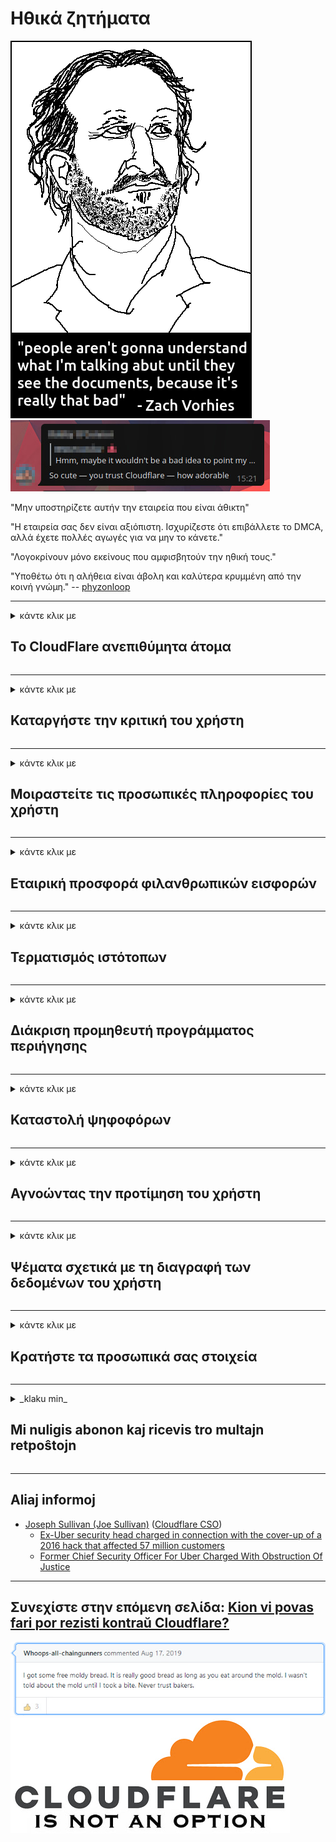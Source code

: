 # Ηθικά ζητήματα

![](../image/itsreallythatbad.jpg)
![](../image/telegram/c81238387627b4bfd3dcd60f56d41626.jpg)

"Μην υποστηρίζετε αυτήν την εταιρεία που είναι άθικτη"

"Η εταιρεία σας δεν είναι αξιόπιστη. Ισχυρίζεστε ότι επιβάλλετε το DMCA, αλλά έχετε πολλές αγωγές για να μην το κάνετε."

"Λογοκρίνουν μόνο εκείνους που αμφισβητούν την ηθική τους."

"Υποθέτω ότι η αλήθεια είναι άβολη και καλύτερα κρυμμένη από την κοινή γνώμη."  -- [phyzonloop](https://twitter.com/phyzonloop)


---


<details>
<summary>κάντε κλικ με

## Το CloudFlare ανεπιθύμητα άτομα
</summary>


Το Cloudflare στέλνει ανεπιθύμητα μηνύματα ηλεκτρονικού ταχυδρομείου σε χρήστες που δεν ανήκουν στο Cloudflare.

- Αποστολή email μόνο σε συνδρομητές που έχουν επιλέξει
- Όταν ο χρήστης λέει "διακοπή", τότε σταματήστε να στέλνετε email

Είναι τόσο απλό. Αλλά το Cloudflare δεν με νοιάζει.
Το Cloudflare είπε ότι η χρήση της υπηρεσίας του μπορεί να σταματήσει όλους τους spammers ή τους εισβολείς.
Πώς μπορούμε να σταματήσουμε το Cloudflare χωρίς να ενεργοποιήσουμε το Cloudflare;


| 🖼 | 🖼 |
| --- | --- |
| ![](../image/cfspam01.jpg) | ![](../image/cfspam03.jpg) |
| ![](../image/cfspam02.jpg) | ![](../image/cfspambrittany.jpg)<br>![](../image/cfspamtwtr.jpg) |

</details>

---

<details>
<summary>κάντε κλικ με

## Καταργήστε την κριτική του χρήστη
</summary>


Αρνητικές κριτικές λογοκριτή Cloudflare.
Εάν δημοσιεύσετε κείμενο anti-Cloudflare στο Twitter, έχετε την ευκαιρία να λάβετε απάντηση από τον υπάλληλο του Cloudflare με το μήνυμα "Όχι, δεν είναι".
Εάν δημοσιεύσετε μια αρνητική κριτική σε οποιονδήποτε ιστότοπο κριτικής, θα προσπαθήσουν να την λογοκρίνουν.


| 🖼 | 🖼 |
| --- | --- |
| ![](../image/cfcenrev_01.jpg)<br>![](../image/cfcenrev_02.jpg) | ![](../image/cfcenrev_03.jpg) |

</details>

---

<details>
<summary>κάντε κλικ με

## Μοιραστείτε τις προσωπικές πληροφορίες του χρήστη
</summary>


Το Cloudflare έχει ένα τεράστιο πρόβλημα παρενόχλησης.
Το Cloudflare κοινοποιεί προσωπικά στοιχεία όσων διαμαρτύρονται για φιλοξενούμενους ιστότοπους.
Μερικές φορές σας ζητούν να δώσετε το πραγματικό σας αναγνωριστικό.
Εάν δεν θέλετε να παρενοχληθείτε, να επιτεθείτε, να χτυπήσετε ή να σκοτώσετε, καλύτερα να μείνετε μακριά από τους ιστότοπους Cloudflared.


| 🖼 | 🖼 |
| --- | --- |
| ![](../image/cfdox_what.jpg) | ![](../image/cfdox_swat.jpg) |
| ![](../image/cfdox_kill.jpg) | ![](../image/cfdox_threat.jpg) |
| ![](../image/cfdox_dox.jpg) | ![](../image/cfdox_ex1.jpg) |
| ![](../image/cfabuseform.jpg) | ![](../image/cfdox_ex2.jpg) |

</details>

---

<details>
<summary>κάντε κλικ με

## Εταιρική προσφορά φιλανθρωπικών εισφορών
</summary>


Το CloudFlare ζητά φιλανθρωπικές συνεισφορές.
Είναι πολύ τρομακτικό ότι μια αμερικανική εταιρεία θα ζητούσε φιλανθρωπία μαζί με μη κερδοσκοπικούς οργανισμούς που έχουν καλές αιτίες.
Αν σας αρέσει να αποκλείετε άτομα ή να χάνετε χρόνο άλλων ατόμων, ίσως θελήσετε να παραγγείλετε μερικές πίτσες για υπαλλήλους στο Cloudflare.


![](../image/cfdonate.jpg)

</details>

---

<details>
<summary>κάντε κλικ με

## Τερματισμός ιστότοπων
</summary>


Τι θα κάνετε αν ο ιστότοπός σας κλείσει ξαφνικά;
Υπάρχουν αναφορές ότι το Cloudflare διαγράφει σιωπηλά τη διαμόρφωση του χρήστη ή διακόπτει την υπηρεσία χωρίς προειδοποίηση.
Σας προτείνουμε να βρείτε καλύτερο πάροχο.

![](../image/cftmnt.jpg)

</details>

---

<details>
<summary>κάντε κλικ με

## Διάκριση προμηθευτή προγράμματος περιήγησης
</summary>


Το CloudFlare παρέχει προτιμησιακή μεταχείριση σε όσους χρησιμοποιούν το Firefox ενώ παράλληλα παρέχει εχθρική μεταχείριση σε χρήστες που δεν χρησιμοποιούν το Tor-Browser μέσω του Tor.
Οι χρήστες των οποίων, δικαίως, αρνούνται να εκτελέσουν μη-δωρεάν javascript, λαμβάνουν επίσης εχθρική μεταχείριση.
Αυτή η ανισότητα πρόσβασης είναι κατάχρηση ουδετερότητας δικτύου και κατάχρηση εξουσίας.

![](../image/browdifftbcx.gif)

- Αριστερά: Περιηγητής Tor, Δεξιά: Chrome. Ίδια διεύθυνση IP.

![](../image/browserdiff.jpg)

- Αριστερά: Tor Browser Javascript Disabled, Cookie Enabled
- Δεξιά: Το Chrome Javascript Enabled, Cookie Disabled

![](../image/cfsiryoublocked.jpg)

- QuteBrowser (μικρό πρόγραμμα περιήγησης) χωρίς Tor (Clearnet IP)

| ***Πρόγραμμα περιήγησης*** | ***Πρόσβαση στη θεραπεία*** |
| --- | --- |
| Tor Browser (Η Javascript ενεργοποιήθηκε) | επιτρέπεται η πρόσβαση |
| Firefox (Η Javascript ενεργοποιήθηκε) | η πρόσβαση υποβαθμίστηκε |
| Chromium (Η Javascript ενεργοποιήθηκε) | η πρόσβαση υποβαθμίστηκε |
| Chromium or Firefox (Η Javascript απενεργοποιήθηκε) | Δεν επιτρέπεται η πρόσβαση |
| Chromium or Firefox (Το cookie απενεργοποιήθηκε) | Δεν επιτρέπεται η πρόσβαση |
| QuteBrowser | Δεν επιτρέπεται η πρόσβαση |
| lynx | Δεν επιτρέπεται η πρόσβαση |
| w3m | Δεν επιτρέπεται η πρόσβαση |
| wget | Δεν επιτρέπεται η πρόσβαση |


Γιατί να μην χρησιμοποιήσετε το κουμπί Ήχου για να λύσετε την εύκολη πρόκληση;

Ναι, υπάρχει ένα κουμπί ήχου, αλλά δεν λειτουργεί πάντα μέσω του Tor.
Θα λάβετε αυτό το μήνυμα όταν κάνετε κλικ σε αυτό:

```
Προσπαθήστε ξανά αργότερα
Ο υπολογιστής ή το δίκτυό σας ενδέχεται να στέλνει αυτοματοποιημένα ερωτήματα.
Για την προστασία των χρηστών μας, δεν μπορούμε να επεξεργαστούμε το αίτημά σας αυτήν τη στιγμή.
Για περισσότερες λεπτομέρειες επισκεφθείτε τη σελίδα βοήθειας
```

</details>

---

<details>
<summary>κάντε κλικ με

## Καταστολή ψηφοφόρων
</summary>


Οι ψηφοφόροι στις πολιτείες των ΗΠΑ εγγράφονται για να ψηφίσουν τελικά μέσω του ιστότοπου του υφυπουργού στην πολιτεία κατοικίας τους.
Τα υπουργεία της Δημοκρατίας που ελέγχονται από τους Ρεπουμπλικάνους ασχολούνται με την καταστολή των ψηφοφόρων μέσω της εξουσιοδότησης του ιστότοπου του υφυπουργού μέσω του Cloudflare.
Η εχθρική μεταχείριση των χρηστών Tor στο Cloudflare, η θέση του MITM ως κεντρικό παγκόσμιο σημείο παρακολούθησης και ο επιβλαβής ρόλος του καθιστά τους υποψήφιους ψηφοφόρους απρόθυμους να εγγραφούν.
Ειδικά οι φιλελεύθεροι τείνουν να αγκαλιάζουν την ιδιωτική ζωή.
Τα έντυπα εγγραφής των ψηφοφόρων συλλέγουν ευαίσθητες πληροφορίες σχετικά με την πολιτική κλίση ενός ψηφοφόρου, την προσωπική φυσική διεύθυνση, τον αριθμό κοινωνικής ασφάλισης και την ημερομηνία γέννησης.
Οι περισσότερες πολιτείες δημοσιοποιούν μόνο ένα υποσύνολο αυτών των πληροφοριών, αλλά το Cloudflare βλέπει όλες αυτές τις πληροφορίες όταν κάποιος εγγραφεί για να ψηφίσει.

Λάβετε υπόψη ότι η καταχώριση χαρτιού δεν παρακάμπτει το Cloudflare επειδή οι υπάλληλοι του υπουργού εισόδου δεδομένων του υπουργού θα χρησιμοποιήσουν πιθανώς τον ιστότοπο Cloudflare για να εισαγάγουν τα δεδομένα.

| 🖼 | 🖼 |
| --- | --- |
| ![](../image/cfvotm_01.jpg) | ![](../image/cfvotm_02.jpg) |

- Το Change.org είναι ένας διάσημος ιστότοπος για τη συγκέντρωση ψήφων και την ανάληψη δράσης.
“άνθρωποι παντού ξεκινούν καμπάνιες, κινητοποιούν υποστηρικτές και συνεργάζονται με φορείς λήψης αποφάσεων για την εξεύρεση λύσεων.”
Δυστυχώς, πολλοί άνθρωποι δεν μπορούν να δουν το change.org καθόλου λόγω του επιθετικού φίλτρου του Cloudflare.
Τους εμποδίζεται να υπογράψουν την αναφορά, αποκλείοντας έτσι από τη δημοκρατική διαδικασία.
Η χρήση άλλης πλατφόρμας χωρίς cloud, όπως το OpenPetition βοηθά στην επίλυση του προβλήματος.

| 🖼 | 🖼 |
| --- | --- |
| ![](../image/changeorgasn.jpg) | ![](../image/changeorgtor.jpg) |

- Το "Athenian Project" του Cloudflare προσφέρει δωρεάν προστασία σε επίπεδο επιχείρησης σε κρατικούς και τοπικούς εκλογικούς ιστότοπους.
Είπαν ότι "οι εκλογείς τους μπορούν να έχουν πρόσβαση στις εκλογικές πληροφορίες και στην εγγραφή των ψηφοφόρων", αλλά αυτό είναι ψέμα επειδή πολλοί άνθρωποι δεν μπορούν να περιηγηθούν στον ιστότοπο.

</details>

---

<details>
<summary>κάντε κλικ με

## Αγνοώντας την προτίμηση του χρήστη
</summary>


Εάν εξαιρεθείτε κάτι, περιμένετε ότι δεν θα λάβετε email σχετικά με αυτό.
Το Cloudflare αγνοεί την προτίμηση του χρήστη και κοινοποιεί δεδομένα με εταιρείες τρίτων χωρίς τη συγκατάθεση του πελάτη.
Εάν χρησιμοποιείτε το δωρεάν πακέτο τους, μερικές φορές σας στέλνουν email που σας ζητούν να αγοράσετε μηνιαία συνδρομή.

![](../image/cfviopl_tp.jpg)

</details>

---

<details>
<summary>κάντε κλικ με

## Ψέματα σχετικά με τη διαγραφή των δεδομένων του χρήστη
</summary>


Σύμφωνα με το ιστολόγιο του πρώην πελάτη cloudflare, το Cloudflare λέει ψέματα για τη διαγραφή λογαριασμών.
Σήμερα, πολλές εταιρείες διατηρούν τα δεδομένα σας αφού κλείσετε ή καταργήσετε τον λογαριασμό σας.
Οι περισσότερες καλές εταιρείες το αναφέρουν στην πολιτική απορρήτου τους.
Cloudflare; Οχι.

```
2019-08-05 Το CloudFlare μου έστειλε επιβεβαίωση ότι είχαν καταργήσει τον λογαριασμό μου.
2019-10-02 Έλαβα ένα email από το CloudFlare "γιατί είμαι πελάτης"
```

Το Cloudflare δεν ήξερε για τη λέξη "κατάργηση".
Εάν καταργηθεί πραγματικά, γιατί αυτός ο πρώην πελάτης έλαβε email;
Ανέφερε επίσης ότι η πολιτική απορρήτου του Cloudflare δεν αναφέρεται σε αυτό.

```
Η νέα πολιτική απορρήτου τους δεν αναφέρει τη διατήρηση δεδομένων για ένα χρόνο.
```

![](../image/cfviopl_notdel.jpg)

Πώς μπορείτε να εμπιστευτείτε το Cloudflare εάν η πολιτική απορρήτου τους είναι LIE;

</details>

---

<details>
<summary>κάντε κλικ με

## Κρατήστε τα προσωπικά σας στοιχεία
</summary>


Η διαγραφή του λογαριασμού Cloudflare είναι δύσκολη.

```
Υποβάλετε ένα εισιτήριο υποστήριξης χρησιμοποιώντας την κατηγορία "Λογαριασμός",
και ζητήστε διαγραφή λογαριασμού στο σώμα μηνυμάτων.
Δεν πρέπει να έχετε συσχετιστεί τομείς ή πιστωτικές κάρτες στο λογαριασμό σας πριν ζητήσετε τη διαγραφή.
```

Θα λάβετε αυτό το email επιβεβαίωσης.

![](../image/cf_deleteandkeep.jpg)

"Έχουμε αρχίσει να επεξεργαζόμαστε το αίτημα διαγραφής" αλλά "Θα συνεχίσουμε να αποθηκεύουμε τα προσωπικά σας στοιχεία".

Μπορείτε να "εμπιστευτείτε" αυτό;

</details>

---

<details>
<summary>_klaku min_

## Mi nuligis abonon kaj ricevis tro multajn retpoŝtojn
</summary>


La uzanto nuligis sian 'Cloudflare stream' abonon kaj li ricevas retpoŝtajn memorigilojn ĉiutage por rememorigi lin pri nuligita abono.
Ne estas malaprobita butono. Kiel vi ĉesas ĉi tiun frenezon?

![](../image/barrageemailcancelsubscription.jpg)

Cloudflare diris al ĉi tiu uzanto kontakti subtenteamo kaj peti ĉiujn viajn enhavojn forigi.

- [t](https://web.archive.org/web/20210412165334/https://twitter.com/JohnHaldson/status/1381651569247088650)

</details>

---

## Aliaj informoj

- [Joseph Sullivan (Joe Sullivan)](../cloudflare_inc/cloudflare_members.md) ([Cloudflare CSO](https://twitter.com/eastdakota/status/1296522269313785862))
  - [Ex-Uber security head charged in connection with the cover-up of a 2016 hack that affected 57 million customers](https://www.businessinsider.com/uber-data-hack-security-head-joe-sullivan-charged-cover-up-2020-8)
  - [Former Chief Security Officer For Uber Charged With Obstruction Of Justice](https://www.justice.gov/usao-ndca/pr/former-chief-security-officer-uber-charged-obstruction-justice)


---

## Συνεχίστε στην επόμενη σελίδα:   [Kion vi povas fari por rezisti kontraŭ Cloudflare?](el.action.md)

![](../image/freemoldybread.jpg)
![](../image/cfisnotanoption.jpg)
